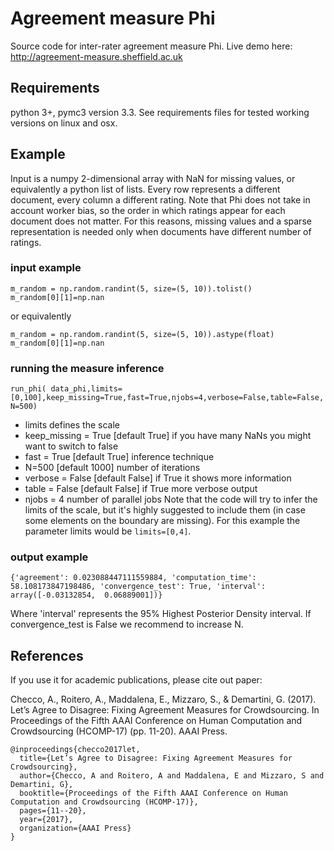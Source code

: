 # Agreement measure Phi
Source code for inter-rater agreement measure Phi. Live demo here: http://agreement-measure.sheffield.ac.uk

## Requirements
python 3+, pymc3 version 3.3. See requirements files for tested working versions on linux and osx.

## Example
Input is a numpy 2-dimensional array with NaN for missing values, or equivalently a python list of lists. Every row represents a different document, every column a different rating. Note that Phi does not take in account worker bias, so the order in which ratings appear for each document does not matter. For this reasons, missing values and a sparse representation is needed only when documents have different number of ratings.

### input example 
```
m_random = np.random.randint(5, size=(5, 10)).tolist()
m_random[0][1]=np.nan
```
or equivalently
```
m_random = np.random.randint(5, size=(5, 10)).astype(float)
m_random[0][1]=np.nan
```
### running the measure inference
``run_phi( data_phi,limits=[0,100],keep_missing=True,fast=True,njobs=4,verbose=False,table=False,N=500)``

- limits defines the scale
- keep_missing = True [default True] if you have many NaNs you might want to switch to false
- fast = True [default True] inference technique
- N=500 [default 1000] number of iterations
- verbose = False [default False] if True it shows more information
- table = False [default False] if True more verbose output
- njobs = 4 number of parallel jobs
Note that the code will try to infer the limits of the scale, but it's highly suggested to include them (in case some elements on the boundary are missing). For this example the parameter limits would be ``limits=[0,4]``.

### output example
```
{'agreement': 0.023088447111559884, 'computation_time': 58.108173847198486, 'convergence_test': True, 'interval': array([-0.03132854,  0.06889001])}
```

Where 'interval' represents the 95% Highest Posterior Density interval.
If  convergence_test is False we recommend to increase N.

## References
If you use it for academic publications, please cite out paper:

Checco, A., Roitero, A., Maddalena, E., Mizzaro, S., & Demartini, G. (2017). Let’s Agree to Disagree: Fixing Agreement Measures for Crowdsourcing. In Proceedings of the Fifth AAAI Conference on Human Computation and Crowdsourcing (HCOMP-17) (pp. 11-20). AAAI Press.
```
@inproceedings{checco2017let,
  title={Let’s Agree to Disagree: Fixing Agreement Measures for Crowdsourcing},
  author={Checco, A and Roitero, A and Maddalena, E and Mizzaro, S and Demartini, G},
  booktitle={Proceedings of the Fifth AAAI Conference on Human Computation and Crowdsourcing (HCOMP-17)},
  pages={11--20},
  year={2017},
  organization={AAAI Press}
}
```

